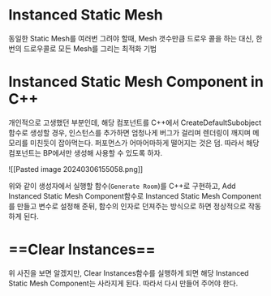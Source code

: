 # Instanced Static Mesh
동일한 Static Mesh를 여러번 그려야 할때, Mesh 갯수만큼 드로우 콜을 하는 대신, 한번의 드로우콜로 모든 Mesh를 그리는 최적화 기법

# Instanced Static Mesh Component in C++
개인적으로 고생했던 부분인데, 해당 컴포넌트를 C++에서 CreateDefaultSubobject 함수로 생성할 경우, 인스턴스를 추가하면 엄청나게 버그가 걸리며 렌더링이 깨지며 메모리를 미친듯이 잡아먹는다. 퍼포먼스가 어마어마하게 떨어지는 것은 덤. 따라서 해당 컴포넌트는 BP에서만 생성해 사용할 수 있도록 하자.

![[Pasted image 20240306155058.png]]

위와 같이 생성자에서 실행할 함수(`Generate Room`)를 C++로 구현하고, Add Instanced Static Mesh Component함수로 Instanced Static Mesh Component를 만들고 변수로 설정해 준뒤, 함수의 인자로 던져주는 방식으로 하면 정상적으로 작동하게 된다.

# ==Clear Instances==
위 사진을 보면 알겠지만, Clear Instances함수를 실행하게 되면 해당 Instanced Static Mesh Component는 사라지게 된다. 따라서 다시 만들어 주어야 한다.